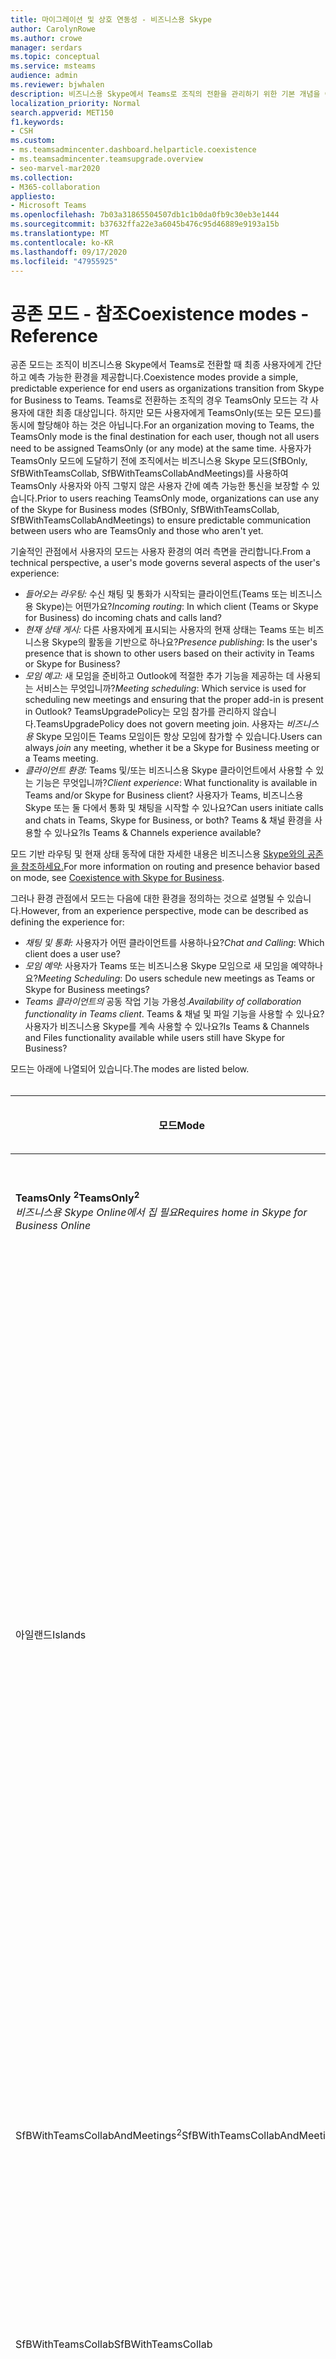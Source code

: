 ```yaml
---
title: 마이그레이션 및 상호 연동성 - 비즈니스용 Skype
author: CarolynRowe
ms.author: crowe
manager: serdars
ms.topic: conceptual
ms.service: msteams
audience: admin
ms.reviewer: bjwhalen
description: 비즈니스용 Skype에서 Teams로 조직의 전환을 관리하기 위한 기본 개념을 이해합니다.
localization_priority: Normal
search.appverid: MET150
f1.keywords:
- CSH
ms.custom:
- ms.teamsadmincenter.dashboard.helparticle.coexistence
- ms.teamsadmincenter.teamsupgrade.overview
- seo-marvel-mar2020
ms.collection:
- M365-collaboration
appliesto:
- Microsoft Teams
ms.openlocfilehash: 7b03a31865504507db1c1b0da0fb9c30eb3e1444
ms.sourcegitcommit: b37632ffa22e3a6045b476c95d46889e9193a15b
ms.translationtype: MT
ms.contentlocale: ko-KR
ms.lasthandoff: 09/17/2020
ms.locfileid: "47955925"
---
```

# <a name="coexistence-modes---reference"></a><span data-ttu-id="da2fa-103">공존 모드 - 참조</span><span class="sxs-lookup"><span data-stu-id="da2fa-103">Coexistence modes - Reference</span></span>

<span data-ttu-id="da2fa-104">공존 모드는 조직이 비즈니스용 Skype에서 Teams로 전환할 때 최종 사용자에게 간단하고 예측 가능한 환경을 제공합니다.</span><span class="sxs-lookup"><span data-stu-id="da2fa-104">Coexistence modes provide a simple, predictable experience for end users as organizations transition from Skype for Business to Teams.</span></span> <span data-ttu-id="da2fa-105">Teams로 전환하는 조직의 경우 TeamsOnly 모드는 각 사용자에 대한 최종 대상입니다. 하지만 모든 사용자에게 TeamsOnly(또는 모든 모드)를 동시에 할당해야 하는 것은 아닙니다.</span><span class="sxs-lookup"><span data-stu-id="da2fa-105">For an organization moving to Teams, the TeamsOnly mode is the final destination for each user, though not all users need to be assigned TeamsOnly (or any mode) at the same time.</span></span> <span data-ttu-id="da2fa-106">사용자가 TeamsOnly 모드에 도달하기 전에 조직에서는 비즈니스용 Skype 모드(SfBOnly, SfBWithTeamsCollab, SfBWithTeamsCollabAndMeetings)를 사용하여 TeamsOnly 사용자와 아직 그렇지 않은 사용자 간에 예측 가능한 통신을 보장할 수 있습니다.</span><span class="sxs-lookup"><span data-stu-id="da2fa-106">Prior to users reaching TeamsOnly mode, organizations can use any of the Skype for Business modes (SfBOnly, SfBWithTeamsCollab, SfBWithTeamsCollabAndMeetings) to ensure predictable communication between users who are TeamsOnly and those who aren't yet.</span></span>

<span data-ttu-id="da2fa-107">기술적인 관점에서 사용자의 모드는 사용자 환경의 여러 측면을 관리합니다.</span><span class="sxs-lookup"><span data-stu-id="da2fa-107">From a technical perspective, a user's mode governs several  aspects of the user's experience:</span></span>

- <span data-ttu-id="da2fa-108">*들어오는 라우팅:* 수신 채팅 및 통화가 시작되는 클라이언트(Teams 또는 비즈니스용 Skype)는 어떤가요?</span><span class="sxs-lookup"><span data-stu-id="da2fa-108">*Incoming routing*: In which client (Teams or Skype for Business) do incoming chats and calls land?</span></span> 
- <span data-ttu-id="da2fa-109">*현재 상태 게시:* 다른 사용자에게 표시되는 사용자의 현재 상태는 Teams 또는 비즈니스용 Skype의 활동을 기반으로 하나요?</span><span class="sxs-lookup"><span data-stu-id="da2fa-109">*Presence publishing*: Is the user's presence that is shown to other users based on their activity in Teams or Skype for Business?</span></span> 
- <span data-ttu-id="da2fa-110">*모임 예고:* 새 모임을 준비하고 Outlook에 적절한 추가 기능을 제공하는 데 사용되는 서비스는 무엇입니까?</span><span class="sxs-lookup"><span data-stu-id="da2fa-110">*Meeting scheduling*: Which service is used for scheduling new meetings and ensuring that the proper add-in is present in Outlook?</span></span> <span data-ttu-id="da2fa-111">TeamsUpgradePolicy는 모임 참가를 관리하지 않습니다.</span><span class="sxs-lookup"><span data-stu-id="da2fa-111">TeamsUpgradePolicy does not govern meeting join.</span></span> <span data-ttu-id="da2fa-112">사용자는 *비즈니스용* Skype 모임이든 Teams 모임이든 항상 모임에 참가할 수 있습니다.</span><span class="sxs-lookup"><span data-stu-id="da2fa-112">Users can always *join* any meeting, whether it be a Skype for Business meeting or a Teams meeting.</span></span>
- <span data-ttu-id="da2fa-113">*클라이언트 환경:* Teams 및/또는 비즈니스용 Skype 클라이언트에서 사용할 수 있는 기능은 무엇입니까?</span><span class="sxs-lookup"><span data-stu-id="da2fa-113">*Client experience*: What functionality is available in Teams and/or Skype for Business client?</span></span> <span data-ttu-id="da2fa-114">사용자가 Teams, 비즈니스용 Skype 또는 둘 다에서 통화 및 채팅을 시작할 수 있나요?</span><span class="sxs-lookup"><span data-stu-id="da2fa-114">Can users initiate calls and chats in Teams, Skype for Business, or both?</span></span> <span data-ttu-id="da2fa-115">Teams & 채널 환경을 사용할 수 있나요?</span><span class="sxs-lookup"><span data-stu-id="da2fa-115">Is Teams & Channels experience available?</span></span>  

<span data-ttu-id="da2fa-116">모드 기반 라우팅 및 현재 상태 동작에 대한 자세한 내용은 비즈니스용 [Skype와의 공존을 참조하세요.](https://docs.microsoft.com/MicrosoftTeams/coexistence-chat-calls-presence)</span><span class="sxs-lookup"><span data-stu-id="da2fa-116">For more information on routing and presence behavior based on mode, see [Coexistence with Skype for Business](https://docs.microsoft.com/MicrosoftTeams/coexistence-chat-calls-presence).</span></span>

<span data-ttu-id="da2fa-117">그러나 환경 관점에서 모드는 다음에 대한 환경을 정의하는 것으로 설명될 수 있습니다.</span><span class="sxs-lookup"><span data-stu-id="da2fa-117">However, from an experience perspective, mode can be described as defining the experience for:</span></span>
- <span data-ttu-id="da2fa-118">*채팅 및 통화:* 사용자가 어떤 클라이언트를 사용하나요?</span><span class="sxs-lookup"><span data-stu-id="da2fa-118">*Chat and Calling*: Which client does a user use?</span></span>
- <span data-ttu-id="da2fa-119">*모임 예약:* 사용자가 Teams 또는 비즈니스용 Skype 모임으로 새 모임을 예약하나요?</span><span class="sxs-lookup"><span data-stu-id="da2fa-119">*Meeting Scheduling*: Do users schedule new meetings as Teams or Skype for Business meetings?</span></span>
- <span data-ttu-id="da2fa-120">*Teams 클라이언트의* 공동 작업 기능 가용성.</span><span class="sxs-lookup"><span data-stu-id="da2fa-120">*Availability of collaboration functionality in Teams client*.</span></span> <span data-ttu-id="da2fa-121">Teams & 채널 및 파일 기능을 사용할 수 있나요? 사용자가 비즈니스용 Skype를 계속 사용할 수 있나요?</span><span class="sxs-lookup"><span data-stu-id="da2fa-121">Is Teams & Channels and Files functionality available while users still have Skype for Business?</span></span>

<span data-ttu-id="da2fa-122">모드는 아래에 나열되어 있습니다.</span><span class="sxs-lookup"><span data-stu-id="da2fa-122">The modes are listed below.</span></span>
</br>
</br>

|<span data-ttu-id="da2fa-123">모드</span><span class="sxs-lookup"><span data-stu-id="da2fa-123">Mode</span></span>|<span data-ttu-id="da2fa-124">통화 및 채팅</span><span class="sxs-lookup"><span data-stu-id="da2fa-124">Calling and Chat</span></span>|<span data-ttu-id="da2fa-125">모임 예정<sup>1</sup></span><span class="sxs-lookup"><span data-stu-id="da2fa-125">Meeting Scheduling<sup>1</sup></span></span>|<span data-ttu-id="da2fa-126">Teams & 채널</span><span class="sxs-lookup"><span data-stu-id="da2fa-126">Teams & Channels</span></span>|<span data-ttu-id="da2fa-127">사용 사례</span><span class="sxs-lookup"><span data-stu-id="da2fa-127">Use Case</span></span>|
|---|---|---|---|---|
|<span data-ttu-id="da2fa-128">**TeamsOnly <sup>2</sup>**</span><span class="sxs-lookup"><span data-stu-id="da2fa-128">**TeamsOnly<sup>2</sup>**</span></span></br><span data-ttu-id="da2fa-129">*비즈니스용 Skype Online에서 집 필요*</span><span class="sxs-lookup"><span data-stu-id="da2fa-129">*Requires home in Skype for Business Online*</span></span>|<span data-ttu-id="da2fa-130">Teams</span><span class="sxs-lookup"><span data-stu-id="da2fa-130">Teams</span></span>|<span data-ttu-id="da2fa-131">Teams</span><span class="sxs-lookup"><span data-stu-id="da2fa-131">Teams</span></span>|<span data-ttu-id="da2fa-132">예</span><span class="sxs-lookup"><span data-stu-id="da2fa-132">Yes</span></span>|<span data-ttu-id="da2fa-133">업그레이드할 최종 상태입니다.</span><span class="sxs-lookup"><span data-stu-id="da2fa-133">The final state of being upgraded.</span></span> <span data-ttu-id="da2fa-134">또한 새 테넌트의 기본값입니다.</span><span class="sxs-lookup"><span data-stu-id="da2fa-134">Also the default for new tenants.</span></span>|
|<span data-ttu-id="da2fa-135">아일랜드</span><span class="sxs-lookup"><span data-stu-id="da2fa-135">Islands</span></span>|<span data-ttu-id="da2fa-136">둘 중 하나</span><span class="sxs-lookup"><span data-stu-id="da2fa-136">Either</span></span>|<span data-ttu-id="da2fa-137">둘 중 하나</span><span class="sxs-lookup"><span data-stu-id="da2fa-137">Either</span></span>|<span data-ttu-id="da2fa-138">예</span><span class="sxs-lookup"><span data-stu-id="da2fa-138">Yes</span></span>|<span data-ttu-id="da2fa-139">기본 구성입니다.</span><span class="sxs-lookup"><span data-stu-id="da2fa-139">Default configuration.</span></span> <span data-ttu-id="da2fa-140">단일 사용자가 두 클라이언트를 나란히 평가할 수 있습니다.</span><span class="sxs-lookup"><span data-stu-id="da2fa-140">Allows a single user to evaluate both clients side by side.</span></span> <span data-ttu-id="da2fa-141">채팅 및 호출은 두 클라이언트 모두에 연결될 수 있으므로 사용자는 항상 두 클라이언트를 모두 실행해야 합니다.</span><span class="sxs-lookup"><span data-stu-id="da2fa-141">Chats and calls can land in either client, so users must always run both clients.</span></span> <span data-ttu-id="da2fa-142">비즈니스용 Skype 환경이 혼동되거나 회귀되지 않도록 하기 위해 외부(페더링된) 통신, PSTN 음성 서비스 및 음성 응용 프로그램, Office 통합 및 기타 여러 통합이 비즈니스용 Skype에서 계속 처리됩니다.</span><span class="sxs-lookup"><span data-stu-id="da2fa-142">To avoid a confusing or regressed Skype for Business experience, external (federated) communications, PSTN voice services and voice applications, Office integration, and several other integrations continue to be handled by Skype for Business.</span></span>|
|<span data-ttu-id="da2fa-143">SfBWithTeamsCollabAndMeetings<sup>2</sup></span><span class="sxs-lookup"><span data-stu-id="da2fa-143">SfBWithTeamsCollabAndMeetings<sup>2</sup></span></span>|<span data-ttu-id="da2fa-144">비즈니스용 Skype</span><span class="sxs-lookup"><span data-stu-id="da2fa-144">Skype for Business</span></span>|<span data-ttu-id="da2fa-145">Teams</span><span class="sxs-lookup"><span data-stu-id="da2fa-145">Teams</span></span>|<span data-ttu-id="da2fa-146">예</span><span class="sxs-lookup"><span data-stu-id="da2fa-146">Yes</span></span>|<span data-ttu-id="da2fa-147">"모임 우선".</span><span class="sxs-lookup"><span data-stu-id="da2fa-147">"Meetings First".</span></span> <span data-ttu-id="da2fa-148">아직 클라우드로 통화를 이동할 준비가 되지 않은 경우, 주로 조직이 Teams 모임 기능을 활용하는 데 도움이 됩니다.</span><span class="sxs-lookup"><span data-stu-id="da2fa-148">Primarily for on-premises organizations to benefit from Teams meeting functionality, if they are not yet ready to move calling to the cloud.</span></span>|
|<span data-ttu-id="da2fa-149">SfBWithTeamsCollab</span><span class="sxs-lookup"><span data-stu-id="da2fa-149">SfBWithTeamsCollab</span></span>|<span data-ttu-id="da2fa-150">비즈니스용 Skype</span><span class="sxs-lookup"><span data-stu-id="da2fa-150">Skype for Business</span></span>|<span data-ttu-id="da2fa-151">비즈니스용 Skype</span><span class="sxs-lookup"><span data-stu-id="da2fa-151">Skype for Business</span></span>|<span data-ttu-id="da2fa-152">예</span><span class="sxs-lookup"><span data-stu-id="da2fa-152">Yes</span></span>|<span data-ttu-id="da2fa-153">더 긴밀한 관리 제어가 필요한 복잡한 조직을 위한 대체 시작점입니다.</span><span class="sxs-lookup"><span data-stu-id="da2fa-153">Alternate starting point for complex organizations that need tighter administrative control.</span></span>|
|<span data-ttu-id="da2fa-154">SfBOnly</span><span class="sxs-lookup"><span data-stu-id="da2fa-154">SfBOnly</span></span>|<span data-ttu-id="da2fa-155">비즈니스용 Skype</span><span class="sxs-lookup"><span data-stu-id="da2fa-155">Skype for Business</span></span>|<span data-ttu-id="da2fa-156">비즈니스용 Skype</span><span class="sxs-lookup"><span data-stu-id="da2fa-156">Skype for Business</span></span>|<span data-ttu-id="da2fa-157">아니요<sup>3</sup></span><span class="sxs-lookup"><span data-stu-id="da2fa-157">No<sup>3</sup></span></span>|<span data-ttu-id="da2fa-158">데이터 제어에 대한 엄격한 요구 사항이 있는 조직에 대한 특수 시나리오입니다.</span><span class="sxs-lookup"><span data-stu-id="da2fa-158">Specialized scenario for organizations with strict requirements around data control.</span></span> <span data-ttu-id="da2fa-159">Teams는 다른 사람이 예약한 모임에 참가하는 데만 사용됩니다.</span><span class="sxs-lookup"><span data-stu-id="da2fa-159">Teams is used only to join meetings scheduled by others.</span></span>|
||||||

</br>
</br>

<span data-ttu-id="da2fa-160">**참고:**</span><span class="sxs-lookup"><span data-stu-id="da2fa-160">**Notes:**</span></span>

<span data-ttu-id="da2fa-161"><sup>1</sup> 기존 모임에 참가하는 능력(Teams 또는 비즈니스용 Skype에서 예약)은 모드에 의해 관리되지 않습니다.</span><span class="sxs-lookup"><span data-stu-id="da2fa-161"><sup>1</sup> The ability to join an existing meeting (whether scheduled in Teams or in Skype for Business) isn't governed by mode.</span></span> <span data-ttu-id="da2fa-162">기본적으로 사용자는 초대된 모든 모임에 언제든지 참가할 수 있습니다.</span><span class="sxs-lookup"><span data-stu-id="da2fa-162">By default, users can always join any meeting they have been invited to.</span></span>

<span data-ttu-id="da2fa-163"><sup>2</sup> 기본적으로 TeamsOnly 또는 SfbWithTeamsCollabAndMeetings를 개별 사용자에게 할당할 때 해당 사용자가 향후에 예약한 기존 비즈니스용 Skype 모임은 Teams 모임으로 변환됩니다.</span><span class="sxs-lookup"><span data-stu-id="da2fa-163"><sup>2</sup> By default, when assigning either TeamsOnly or SfbWithTeamsCollabAndMeetings to an individual user, any existing Skype for Business meetings scheduled by that user for the future are converted to Teams meetings.</span></span> <span data-ttu-id="da2fa-164">원하는 경우 TeamsUpgradePolicy를 부여할 때를 지정하거나 Teams 관리 포털에서 확인란을 선택하지 않으면 이러한 모임을 비즈니스용 Skype 모임으로 떠날  `-MigrateMeetingsToTeams $false` 수 있습니다.</span><span class="sxs-lookup"><span data-stu-id="da2fa-164">If desired, you can leave these meetings as Skype for Business meetings either by specifying  `-MigrateMeetingsToTeams $false` when granting TeamsUpgradePolicy, or by unselecting the checkbox in the Teams Admin portal.</span></span> <span data-ttu-id="da2fa-165">테넌트 전체에서 TeamsUpgradePolicy를 부여할 때 비즈니스용 Skype에서 Teams로 모임을 변환하는 기능을 사용할 수 없습니다.</span><span class="sxs-lookup"><span data-stu-id="da2fa-165">The ability to convert meetings from Skype for Business to Teams is not available when granting TeamsUpgradePolicy on a tenant-wide basis.</span></span> 

<span data-ttu-id="da2fa-166"><sup>3</sup> 현재 Teams에는 Teams 및 채널 기능을 사용하지 않도록 설정할 수 없습니다. 따라서 지금은 이 기능이 활성화되어 있습니다.</span><span class="sxs-lookup"><span data-stu-id="da2fa-166"><sup>3</sup> Currently, Teams does not have the ability to disable the Teams and Channels functionality so this remains enabled for now.</span></span>


## <a name="using-teamsupgradepolicy"></a><span data-ttu-id="da2fa-167">TeamsUpgradePolicy 사용</span><span class="sxs-lookup"><span data-stu-id="da2fa-167">Using TeamsUpgradePolicy</span></span>

<span data-ttu-id="da2fa-168">TeamsUpgradePolicy는 모드 및 NotifySfbUsers의 두 가지 주요 속성을 노출합니다.</span><span class="sxs-lookup"><span data-stu-id="da2fa-168">TeamsUpgradePolicy exposes two key properties: Mode and NotifySfbUsers.</span></span> 
</br>
</br>

|<span data-ttu-id="da2fa-169">매개 변수</span><span class="sxs-lookup"><span data-stu-id="da2fa-169">Parameter</span></span>|<span data-ttu-id="da2fa-170">유형</span><span class="sxs-lookup"><span data-stu-id="da2fa-170">Type</span></span>|<span data-ttu-id="da2fa-171">허용되는 값</span><span class="sxs-lookup"><span data-stu-id="da2fa-171">Allowed values</span></span></br><span data-ttu-id="da2fa-172">(기본값: italics)</span><span class="sxs-lookup"><span data-stu-id="da2fa-172">(default in italics)</span></span>|<span data-ttu-id="da2fa-173">설명</span><span class="sxs-lookup"><span data-stu-id="da2fa-173">Description</span></span>|
|---|---|---|---|
|<span data-ttu-id="da2fa-174">모드</span><span class="sxs-lookup"><span data-stu-id="da2fa-174">Mode</span></span>|<span data-ttu-id="da2fa-175">열방</span><span class="sxs-lookup"><span data-stu-id="da2fa-175">Enum</span></span>|<span data-ttu-id="da2fa-176">*아일랜드*</span><span class="sxs-lookup"><span data-stu-id="da2fa-176">*Islands*</span></span></br><span data-ttu-id="da2fa-177">TeamsOnly</span><span class="sxs-lookup"><span data-stu-id="da2fa-177">TeamsOnly</span></span></br><span data-ttu-id="da2fa-178">SfBOnly</span><span class="sxs-lookup"><span data-stu-id="da2fa-178">SfBOnly</span></span></br><span data-ttu-id="da2fa-179">SfBWithTeamsCollab</span><span class="sxs-lookup"><span data-stu-id="da2fa-179">SfBWithTeamsCollab</span></span></br><span data-ttu-id="da2fa-180">SfBWithTeamsCollabAndMeetings</span><span class="sxs-lookup"><span data-stu-id="da2fa-180">SfBWithTeamsCollabAndMeetings</span></span>|<span data-ttu-id="da2fa-181">클라이언트가 실행해야 하는 모드를 나타냅니다.</span><span class="sxs-lookup"><span data-stu-id="da2fa-181">Indicates the mode the client should run in.</span></span>|
|<span data-ttu-id="da2fa-182">NotifySfbUsers</span><span class="sxs-lookup"><span data-stu-id="da2fa-182">NotifySfbUsers</span></span>|<span data-ttu-id="da2fa-183">Bool</span><span class="sxs-lookup"><span data-stu-id="da2fa-183">Bool</span></span>|<span data-ttu-id="da2fa-184">*False* 또는 true</span><span class="sxs-lookup"><span data-stu-id="da2fa-184">*False* or true</span></span>|<span data-ttu-id="da2fa-185">비즈니스용 Skype 클라이언트에 Teams가 곧 비즈니스용 Skype를 대체할 것 같은 배너를 사용자에게 알리는 배너를 표시하는지 여부를 나타냅니다.</span><span class="sxs-lookup"><span data-stu-id="da2fa-185">Indicates whether to show a banner in the Skype for Business client informing the user that Teams will soon replace Skype for Business.</span></span> <span data-ttu-id="da2fa-186">Mode=TeamsOnly인 경우 True가 될 수 없습니다.</span><span class="sxs-lookup"><span data-stu-id="da2fa-186">This can't be true if Mode=TeamsOnly.</span></span>|
|||||

<span data-ttu-id="da2fa-187">Teams는 기본 제공 읽기 전용 정책을 통해 TeamsUpgradePolicy의 모든 관련 인스턴스를 제공합니다.</span><span class="sxs-lookup"><span data-stu-id="da2fa-187">Teams provides all relevant instances of TeamsUpgradePolicy via built-in, read-only policies.</span></span> <span data-ttu-id="da2fa-188">따라서 Get 및 Grant cmdlet만 사용할 수 있습니다.</span><span class="sxs-lookup"><span data-stu-id="da2fa-188">Therefore, only Get and Grant cmdlets are available.</span></span> <span data-ttu-id="da2fa-189">기본 제공 인스턴스는 아래에 나열되어 있습니다.</span><span class="sxs-lookup"><span data-stu-id="da2fa-189">The built-in instances are listed below.</span></span>
</br>
</br>

|<span data-ttu-id="da2fa-190">Identity</span><span class="sxs-lookup"><span data-stu-id="da2fa-190">Identity</span></span>|<span data-ttu-id="da2fa-191">모드</span><span class="sxs-lookup"><span data-stu-id="da2fa-191">Mode</span></span>|<span data-ttu-id="da2fa-192">NotifySfbUsers</span><span class="sxs-lookup"><span data-stu-id="da2fa-192">NotifySfbUsers</span></span>|
|---|---|---|
|<span data-ttu-id="da2fa-193">아일랜드</span><span class="sxs-lookup"><span data-stu-id="da2fa-193">Islands</span></span>|<span data-ttu-id="da2fa-194">아일랜드</span><span class="sxs-lookup"><span data-stu-id="da2fa-194">Islands</span></span>|<span data-ttu-id="da2fa-195">False</span><span class="sxs-lookup"><span data-stu-id="da2fa-195">False</span></span>|
|<span data-ttu-id="da2fa-196">IslandsWithNotify</span><span class="sxs-lookup"><span data-stu-id="da2fa-196">IslandsWithNotify</span></span>|<span data-ttu-id="da2fa-197">아일랜드</span><span class="sxs-lookup"><span data-stu-id="da2fa-197">Islands</span></span>|<span data-ttu-id="da2fa-198">True</span><span class="sxs-lookup"><span data-stu-id="da2fa-198">True</span></span>|
|<span data-ttu-id="da2fa-199">SfBOnly</span><span class="sxs-lookup"><span data-stu-id="da2fa-199">SfBOnly</span></span>|<span data-ttu-id="da2fa-200">SfBOnly</span><span class="sxs-lookup"><span data-stu-id="da2fa-200">SfBOnly</span></span>|<span data-ttu-id="da2fa-201">False</span><span class="sxs-lookup"><span data-stu-id="da2fa-201">False</span></span>|
|<span data-ttu-id="da2fa-202">SfBOnlyWithNotify</span><span class="sxs-lookup"><span data-stu-id="da2fa-202">SfBOnlyWithNotify</span></span>|<span data-ttu-id="da2fa-203">SfBOnly</span><span class="sxs-lookup"><span data-stu-id="da2fa-203">SfBOnly</span></span>|<span data-ttu-id="da2fa-204">True</span><span class="sxs-lookup"><span data-stu-id="da2fa-204">True</span></span>|
|<span data-ttu-id="da2fa-205">SfBWithTeamsCollab</span><span class="sxs-lookup"><span data-stu-id="da2fa-205">SfBWithTeamsCollab</span></span>|<span data-ttu-id="da2fa-206">SfBWithTeamsCollab</span><span class="sxs-lookup"><span data-stu-id="da2fa-206">SfBWithTeamsCollab</span></span>|<span data-ttu-id="da2fa-207">False</span><span class="sxs-lookup"><span data-stu-id="da2fa-207">False</span></span>|
|<span data-ttu-id="da2fa-208">SfBWithTeamsCollabWithNotify</span><span class="sxs-lookup"><span data-stu-id="da2fa-208">SfBWithTeamsCollabWithNotify</span></span>|<span data-ttu-id="da2fa-209">SfBWithTeamsCollab</span><span class="sxs-lookup"><span data-stu-id="da2fa-209">SfBWithTeamsCollab</span></span>|<span data-ttu-id="da2fa-210">True</span><span class="sxs-lookup"><span data-stu-id="da2fa-210">True</span></span>|
|<span data-ttu-id="da2fa-211">SfBWithTeamsCollabAndMeetings</span><span class="sxs-lookup"><span data-stu-id="da2fa-211">SfBWithTeamsCollabAndMeetings</span></span>|<span data-ttu-id="da2fa-212">SfBWithTeamsCollabAndMeetings</span><span class="sxs-lookup"><span data-stu-id="da2fa-212">SfBWithTeamsCollabAndMeetings</span></span>|<span data-ttu-id="da2fa-213">False</span><span class="sxs-lookup"><span data-stu-id="da2fa-213">False</span></span>|
|<span data-ttu-id="da2fa-214">SfBWithTeamsCollabAndMeetingsWithNotify</span><span class="sxs-lookup"><span data-stu-id="da2fa-214">SfBWithTeamsCollabAndMeetingsWithNotify</span></span>|<span data-ttu-id="da2fa-215">SfBWithTeamsCollabAndMeetings</span><span class="sxs-lookup"><span data-stu-id="da2fa-215">SfBWithTeamsCollabAndMeetings</span></span>|<span data-ttu-id="da2fa-216">True</span><span class="sxs-lookup"><span data-stu-id="da2fa-216">True</span></span>|
|<span data-ttu-id="da2fa-217">UpgradeToTeams</span><span class="sxs-lookup"><span data-stu-id="da2fa-217">UpgradeToTeams</span></span>|<span data-ttu-id="da2fa-218">TeamsOnly</span><span class="sxs-lookup"><span data-stu-id="da2fa-218">TeamsOnly</span></span>|<span data-ttu-id="da2fa-219">False</span><span class="sxs-lookup"><span data-stu-id="da2fa-219">False</span></span>|
|<span data-ttu-id="da2fa-220">전역</span><span class="sxs-lookup"><span data-stu-id="da2fa-220">Global</span></span></br><span data-ttu-id="da2fa-221">*기본값*</span><span class="sxs-lookup"><span data-stu-id="da2fa-221">*Default*</span></span>|<span data-ttu-id="da2fa-222">아일랜드</span><span class="sxs-lookup"><span data-stu-id="da2fa-222">Islands</span></span>|<span data-ttu-id="da2fa-223">False</span><span class="sxs-lookup"><span data-stu-id="da2fa-223">False</span></span>|
||||

<span data-ttu-id="da2fa-224">이러한 정책 인스턴스는 개별 사용자 또는 테넌트 전체에 부여할 수 있습니다.</span><span class="sxs-lookup"><span data-stu-id="da2fa-224">These policy instances can be granted either to individual users or on a tenant-wide basis.</span></span> <span data-ttu-id="da2fa-225">예를 들면 다음과 같습니다.</span><span class="sxs-lookup"><span data-stu-id="da2fa-225">For example:</span></span>
- <span data-ttu-id="da2fa-226">사용자($SipAddress)를 Teams로 업그레이드하려면 "UpgradeToTeams" 인스턴스를 부여합니다.</span><span class="sxs-lookup"><span data-stu-id="da2fa-226">To upgrade a user ($SipAddress) to Teams, grant the "UpgradeToTeams" instance:</span></span></br>
`Grant-CsTeamsUpgradePolicy -PolicyName UpgradeToTeams -Identity $SipAddress`
- <span data-ttu-id="da2fa-227">전체 테넌트를 업그레이드하려면 권한 부여 명령에서 ID 매개 변수를 생략합니다.</span><span class="sxs-lookup"><span data-stu-id="da2fa-227">To upgrade the entire tenant, omit the identity parameter from the grant command:</span></span></br>
`Grant-CsTeamsUpgradePolicy -PolicyName UpgradeToTeams`

## <a name="the-teams-client-user-experience-when-using-skype-for-business-modes"></a><span data-ttu-id="da2fa-228">비즈니스용 Skype 모드를 사용하는 경우 Teams 클라이언트 사용자 환경</span><span class="sxs-lookup"><span data-stu-id="da2fa-228">The Teams client user experience when using Skype for Business modes</span></span>

<span data-ttu-id="da2fa-229">사용자가 비즈니스용 Skype 모드(SfBOnly, SfBWithTeamsCollab, SfBWithTeamsCollabAndMeetings)에 있는 경우 들어오는 모든 채팅 및 통화가 사용자의 비즈니스용 Skype 클라이언트로 라우팅됩니다.</span><span class="sxs-lookup"><span data-stu-id="da2fa-229">When a user is in any of the Skype for Business modes (SfBOnly, SfBWithTeamsCollab, SfBWithTeamsCollabAndMeetings), all incoming chats and calls are routed to the user's Skype for Business client.</span></span> <span data-ttu-id="da2fa-230">최종 사용자 혼동을 방지하고 적절한 라우팅을 보장하기 위해 사용자가 비즈니스용 Skype 모드에 있는 경우 Teams 클라이언트의 통화 및 채팅 기능이 자동으로 비활성화됩니다.</span><span class="sxs-lookup"><span data-stu-id="da2fa-230">To avoid end-user confusion and ensure proper routing, calling and chat functionality in the Teams client is automatically disabled when a user is in any of the Skype for Business modes.</span></span> <span data-ttu-id="da2fa-231">마찬가지로 사용자가 SfBOnly 또는 SfBWithTeamsCollab 모드에 있는 경우 Teams의 모임 예정이 자동으로 비활성화되고 사용자가 SfBWithTeamsCollabAndMeetings 모드에 있는 경우 자동으로 사용하도록 설정됩니다.</span><span class="sxs-lookup"><span data-stu-id="da2fa-231">Similarly, meeting scheduling in Teams is automatically disabled when users are in the SfBOnly or SfBWithTeamsCollab modes, and automatically enabled when a user is in the SfBWithTeamsCollabAndMeetings mode.</span></span> <span data-ttu-id="da2fa-232">자세한 내용은 Teams 클라이언트 환경 및 공존 모드 준수를 [참조하세요.](https://docs.microsoft.com/MicrosoftTeams/teams-client-experience-and-conformance-to-coexistence-modes)</span><span class="sxs-lookup"><span data-stu-id="da2fa-232">For details, see [Teams client experience and conformance to coexistence modes](https://docs.microsoft.com/MicrosoftTeams/teams-client-experience-and-conformance-to-coexistence-modes).</span></span>

> [!Note] 
> - <span data-ttu-id="da2fa-233">Teams 및 채널의 자동 적용을 전달하기 전에 SfbOnly 및 SfBWithTeamsCollab 모드는 동일하게 실행됩니다.</span><span class="sxs-lookup"><span data-stu-id="da2fa-233">Prior to delivery of the automatic enforcement of Teams and Channels, the SfbOnly and SfBWithTeamsCollab modes behave the same.</span></span>


## <a name="detailed-mode-descriptions"></a><span data-ttu-id="da2fa-234">자세한 모드 설명</span><span class="sxs-lookup"><span data-stu-id="da2fa-234">Detailed mode descriptions</span></span>
</br>
</br>

|<span data-ttu-id="da2fa-235">모드</span><span class="sxs-lookup"><span data-stu-id="da2fa-235">Mode</span></span>|<span data-ttu-id="da2fa-236">설명</span><span class="sxs-lookup"><span data-stu-id="da2fa-236">Explanation</span></span>|
|---|---|
|<span data-ttu-id="da2fa-237">**아일랜드**</span><span class="sxs-lookup"><span data-stu-id="da2fa-237">**Islands**</span></span></br><span data-ttu-id="da2fa-238">(기본값)</span><span class="sxs-lookup"><span data-stu-id="da2fa-238">(default)</span></span>|<span data-ttu-id="da2fa-239">사용자는 비즈니스용 Skype와 Teams를 나란히 실행합니다.</span><span class="sxs-lookup"><span data-stu-id="da2fa-239">A user runs both Skype for Business and Teams side by side.</span></span> <span data-ttu-id="da2fa-240">이 사용자는 다음을 입력합니다.</span><span class="sxs-lookup"><span data-stu-id="da2fa-240">This user:</span></span></br><ul><li><span data-ttu-id="da2fa-241">비즈니스용 Skype 또는 Teams 클라이언트에서 채팅 및 VoIP 통화를 시작할 수 있습니다.</span><span class="sxs-lookup"><span data-stu-id="da2fa-241">Can initiate chats and VoIP calls in either Skype for Business or Teams client.</span></span> <span data-ttu-id="da2fa-242">참고: 비즈니스용 Skype가 있는 사용자는 받는 사람의 모드에 관계없이 Teams에서 시작하여 다른 비즈니스용 Skype 사용자에게 도달할 수 없습니다.</span><span class="sxs-lookup"><span data-stu-id="da2fa-242">Note: Users with Skype for Business homed on-premises cannot initiate from Teams to reach another Skype for Business user, regardless of the recipient's mode.</span></span><li><span data-ttu-id="da2fa-243">비즈니스용 Skype & 다른 사용자가 비즈니스용 Skype에서 시작한 VoIP 통화에 대한 채팅을 수신합니다.</span><span class="sxs-lookup"><span data-stu-id="da2fa-243">Receives chats & VoIP calls initiated in Skype for Business by another user in their Skype for Business client.</span></span><li><span data-ttu-id="da2fa-244">동일한 테넌트에 & Teams 클라이언트의 다른 사용자가 Teams에서 시작한 VoIP 통화에 대한 *채팅을 수신합니다.*</span><span class="sxs-lookup"><span data-stu-id="da2fa-244">Receives chats & VoIP calls initiated in Teams by another user in their Teams client if they are in the *same tenant*.</span></span><li><span data-ttu-id="da2fa-245">페더 & 테넌트에 있는 경우 비즈니스용 Skype 클라이언트의 다른 사용자가 Teams에서 시작한 VoIP 통화에 대한 *채팅을 수신합니다.*</span><span class="sxs-lookup"><span data-stu-id="da2fa-245">Receives chats & VoIP calls initiated in Teams by another user in their Skype for Business client if they are in a  *federated tenant*.</span></span> <li><span data-ttu-id="da2fa-246">아래에 설명된 PSTN 기능이 있습니다.</span><span class="sxs-lookup"><span data-stu-id="da2fa-246">Has PSTN functionality as noted below:</span></span><ul><li><span data-ttu-id="da2fa-247">사용자가 비즈니스용 Skype On-프레미스에 있는 경우 Enterprise Voice PSTN 통화는 항상 비즈니스용 Skype에서 시작 및 수신됩니다.</span><span class="sxs-lookup"><span data-stu-id="da2fa-247">When the user is homed in Skype for Business on-premises and has Enterprise Voice, PSTN calls are always initiated and received in Skype for Business.</span></span><li><span data-ttu-id="da2fa-248">사용자가 비즈니스용 Skype Online에 있으며 Microsoft Phone System이 있는 경우 사용자는 항상 비즈니스용 Skype에서 PSTN 통화를 시작하고 수신합니다.</span><span class="sxs-lookup"><span data-stu-id="da2fa-248">When the user is homed on Skype for Business Online and has Microsoft Phone System, the user always initiates and receives PSTN calls in Skype for Business:</span></span><ul><li><span data-ttu-id="da2fa-249">이 문제는 사용자가 Microsoft 통화 요금제가 있는 경우 또는 비즈니스용 Skype Cloud Connector Edition 또는 비즈니스용 Skype 서버(하이브리드 음성)의 프레미스 배포를 통해 PSTN 네트워크에 연결하는지 여부에 따라 발생합니다.</span><span class="sxs-lookup"><span data-stu-id="da2fa-249">This happens whether the user has a Microsoft Calling Plan, or connects to the PSTN network through either Skype for Business Cloud Connector Edition or an on-premises deployment of Skype for Business Server (hybrid voice).</span></span><li><span data-ttu-id="da2fa-250">**참고: 전화 시스템 직접 라우팅은 제도 모드에서 지원되지 않습니다.**</span><span class="sxs-lookup"><span data-stu-id="da2fa-250">**Note: Phone System Direct Routing is not supported in Islands mode.**</span></span></ul></ul><li><span data-ttu-id="da2fa-251">비즈니스용 Skype에서 Microsoft 통화 큐 및 자동 전화 걸기 수신:</span><span class="sxs-lookup"><span data-stu-id="da2fa-251">Receives Microsoft Call Queues and Auto-Attendant calls in Skype for Business:</span></span><ul><li><span data-ttu-id="da2fa-252">통화 큐 및 자동 전화 번호에  할당된 전화 번호는 제도 모드에서 전화 시스템 직접 라우팅 번호가 될 수 없습니다.</span><span class="sxs-lookup"><span data-stu-id="da2fa-252">Phone numbers assigned to Call Queues and Auto-Attendants **cannot** be Phone System Direct Routing numbers in Islands mode.</span></span></ul></ul><li><span data-ttu-id="da2fa-253">Teams 또는 비즈니스용 Skype에서 모임을 예약할 수 있으며 기본적으로 두 플러그 인이 모두 표시됩니다.</span><span class="sxs-lookup"><span data-stu-id="da2fa-253">Can schedule meetings in Teams or Skype for Business (and will see both plug-ins by default).</span></span><li><span data-ttu-id="da2fa-254">비즈니스용 Skype 또는 Teams 모임에 참가할 수 있습니다. 모임이 해당 클라이언트에서 열립니다.</span><span class="sxs-lookup"><span data-stu-id="da2fa-254">Can join any Skype for Business or Teams meeting; the meeting will open in the respective client.</span></span></ul>|
|<span data-ttu-id="da2fa-255">**SfBOnly**</span><span class="sxs-lookup"><span data-stu-id="da2fa-255">**SfBOnly**</span></span>|<span data-ttu-id="da2fa-256">사용자는 비즈니스용 Skype만 실행합니다.</span><span class="sxs-lookup"><span data-stu-id="da2fa-256">A user runs only Skype for Business.</span></span> <span data-ttu-id="da2fa-257">이 사용자는 다음을 입력합니다.</span><span class="sxs-lookup"><span data-stu-id="da2fa-257">This user:</span></span></br><ul><li><span data-ttu-id="da2fa-258">비즈니스용 Skype에서만 채팅 및 통화를 시작할 수 있습니다.</span><span class="sxs-lookup"><span data-stu-id="da2fa-258">Can initiate chats and calls from Skype for Business only.</span></span><li><span data-ttu-id="da2fa-259">초기자는 비즈니스용 Skype가 있는 비즈니스용 Skype를 사용 중이지 않은 한, 시작된 위치와 관계없이 비즈니스용 Skype 클라이언트에서 채팅/통화를 수신합니다. *<li> 비즈니스용 Skype </br> \* 모임만 예약할 수* 있지만 비즈니스용 Skype 또는 Teams 모임에 참가할 수 있습니다. SfBOnly 모드에서는 다른 사용자와 함께 섬 모드를 사용하는 것은 권장되지 않습니다.</span><span class="sxs-lookup"><span data-stu-id="da2fa-259">Receives any chat/call in their Skype for Business client, regardless of where initiated, unless the initiator is a Teams user with Skype for Business homed on-premises.*<li>Can schedule only Skype for Business meetings, but can join Skype for Business or Teams meetings.</br>\** Using Islands mode with on-premises users is not recommended in combination with other users in SfBOnly mode.</span></span> <span data-ttu-id="da2fa-260">비즈니스용 Skype가 있는 Teams 사용자가 SfBOnly 사용자에게 전화를 걸거나 채팅을 시작하면 SfBOnly 사용자에게 연락할 수 없습니다. 부재 중 채팅 또는 통화 전자 메일을 수신합니다.\*</span><span class="sxs-lookup"><span data-stu-id="da2fa-260">If a Teams user with Skype for Business homed on-premises initiates a call or chat to an SfBOnly user, the SfBOnly user is not reachable and receives a missed chat or call email.\*</span></span>|
|<span data-ttu-id="da2fa-261">**SfBWithTeamsCollab**</span><span class="sxs-lookup"><span data-stu-id="da2fa-261">**SfBWithTeamsCollab**</span></span>|<span data-ttu-id="da2fa-262">사용자는 비즈니스용 Skype와 Teams를 나란히 실행합니다.</span><span class="sxs-lookup"><span data-stu-id="da2fa-262">A user runs both Skype for Business and Teams side by side.</span></span> <span data-ttu-id="da2fa-263">이 사용자는 다음을 입력합니다.</span><span class="sxs-lookup"><span data-stu-id="da2fa-263">This user:</span></span></br><ul><li><span data-ttu-id="da2fa-264">SfBOnly 모드에서 사용자의 기능이 있습니다.</span><span class="sxs-lookup"><span data-stu-id="da2fa-264">Has the functionality of a user in SfBOnly mode.</span></span><li><span data-ttu-id="da2fa-265">Teams가 그룹 공동 작업(채널)에만 사용하도록 설정되어 있습니다. chat/calling/meeting schuling이 비활성화되어 있습니다.</span><span class="sxs-lookup"><span data-stu-id="da2fa-265">Has Teams enabled only for group collaboration (Channels); chat/calling/meeting scheduling are disabled.</span></span></ul>|
|<span data-ttu-id="da2fa-266">**SfBWithTeamsCollab </br> AndMeetings**</span><span class="sxs-lookup"><span data-stu-id="da2fa-266">**SfBWithTeamsCollab</br>AndMeetings**</span></span>|<span data-ttu-id="da2fa-267">사용자는 비즈니스용 Skype와 Teams를 나란히 실행합니다.</span><span class="sxs-lookup"><span data-stu-id="da2fa-267">A user runs both Skype for Business and Teams side by side.</span></span> <span data-ttu-id="da2fa-268">이 사용자는 다음을 입력합니다.</span><span class="sxs-lookup"><span data-stu-id="da2fa-268">This user:</span></span><ul><li><span data-ttu-id="da2fa-269">SfBOnly 모드에서 사용자의 채팅 및 통화 기능이 있습니다.</span><span class="sxs-lookup"><span data-stu-id="da2fa-269">Has the chat and calling functionality of user in SfBOnly mode.</span></span><li><span data-ttu-id="da2fa-270">그룹 공동 작업을 위해 Teams를 사용하도록 설정해야 합니다(채널 - 채널 대화 포함). 채팅 및 통화는 사용할 수 없습니다.</span><span class="sxs-lookup"><span data-stu-id="da2fa-270">Has Teams enabled for group collaboration (channels - includes channel conversations); chat and calling are disabled.</span></span><li><span data-ttu-id="da2fa-271">Teams 모임만 예약할 수 있지만 비즈니스용 Skype 또는 Teams 모임에 참가할 수 있습니다.</span><span class="sxs-lookup"><span data-stu-id="da2fa-271">Can schedule only Teams meetings, but can join Skype for Business or Teams meetings.</span></span></ul>|
|<span data-ttu-id="da2fa-272">**TeamsOnly**</span><span class="sxs-lookup"><span data-stu-id="da2fa-272">**TeamsOnly**</span></span></br><span data-ttu-id="da2fa-273">(SfB Online 홈 필요)</span><span class="sxs-lookup"><span data-stu-id="da2fa-273">(requires SfB Online home)</span></span>|<span data-ttu-id="da2fa-274">사용자는 Teams만 실행합니다.</span><span class="sxs-lookup"><span data-stu-id="da2fa-274">A user runs only Teams.</span></span> <span data-ttu-id="da2fa-275">이 사용자는 다음을 입력합니다.</span><span class="sxs-lookup"><span data-stu-id="da2fa-275">This user:</span></span><ul><li><span data-ttu-id="da2fa-276">시작된 위치와 관계없이 Teams 클라이언트에서 채팅 및 통화를 수신합니다.</span><span class="sxs-lookup"><span data-stu-id="da2fa-276">Receives any chats and calls in their Teams client, regardless of where initiated.</span></span><li><span data-ttu-id="da2fa-277">Teams에서만 채팅 및 통화를 시작할 수 있습니다.</span><span class="sxs-lookup"><span data-stu-id="da2fa-277">Can initiate chats and calls from Teams only.</span></span><li><span data-ttu-id="da2fa-278">Teams에서만 모임을 예약할 수 있지만 비즈니스용 Skype 또는 Teams 모임에 참가할 수 있습니다.</span><span class="sxs-lookup"><span data-stu-id="da2fa-278">Can schedule meetings in Teams only, but can join Skype for Business or Teams meetings.</span></span><li><span data-ttu-id="da2fa-279">비즈니스용 Skype IP 휴대폰을 계속 사용할 수 있습니다.</span><span class="sxs-lookup"><span data-stu-id="da2fa-279">Can continue to use Skype for Business IP phones.</span></span><br><br><span data-ttu-id="da2fa-280">*Teams 채택이 포화될 때까지는 제도 모드에서 다른 사용자와 함께 TeamsOnly 모드를 사용하는 것은 권장되지 않습니다. 즉, 모든 제도 모드 사용자는 Teams 및 비즈니스용 Skype 클라이언트를 적극적으로 사용하고 모니터링합니다. TeamsOnly 사용자가 제도 사용자와 통화 또는 채팅을 시작하는 경우 해당 통화 또는 채팅은 제도 사용자의 Teams 클라이언트에 있습니다. Islands 사용자가 Teams를 사용하지 않는 경우 해당 사용자는 오프라인으로 표시하고 TeamsOnly 사용자가 연결하지 못합니다.*</span><span class="sxs-lookup"><span data-stu-id="da2fa-280">*Using TeamsOnly mode in combination with other users in Islands mode is not recommended until Teams adoption is saturated; that is, all Islands mode users actively use and monitor both the Teams and Skype for Business clients. If a TeamsOnly user initiates a call or chat to an Islands user, that call or chat will land in the Islands user's Teams client; if the Islands user does not use or monitor Teams, that user will appear offline and will not be reachable by the TeamsOnly user.*</span></span></ul> |
|||




## <a name="related-topics"></a><span data-ttu-id="da2fa-281">관련 항목</span><span class="sxs-lookup"><span data-stu-id="da2fa-281">Related topics</span></span>

[<span data-ttu-id="da2fa-282">비즈니스용 Skype와 공존</span><span class="sxs-lookup"><span data-stu-id="da2fa-282">Coexistence with Skype for Business</span></span>](https://docs.microsoft.com/microsoftteams/coexistence-chat-calls-presence)

[<span data-ttu-id="da2fa-283">Teams 클라이언트 환경 및 공존 모드 준수</span><span class="sxs-lookup"><span data-stu-id="da2fa-283">Teams client experience and conformance to coexistence modes</span></span>](https://docs.microsoft.com/MicrosoftTeams/teams-client-experience-and-conformance-to-coexistence-modes)

[<span data-ttu-id="da2fa-284">Get-CsTeamsUpgradePolicy</span><span class="sxs-lookup"><span data-stu-id="da2fa-284">Get-CsTeamsUpgradePolicy</span></span>](https://docs.microsoft.com/powershell/module/skype/get-csteamsupgradepolicy?view=skype-ps)

[<span data-ttu-id="da2fa-285">Grant-CsTeamsUpgradePolicy</span><span class="sxs-lookup"><span data-stu-id="da2fa-285">Grant-CsTeamsUpgradePolicy</span></span>](https://docs.microsoft.com/powershell/module/skype/grant-csteamsupgradepolicy?view=skype-ps)

[<span data-ttu-id="da2fa-286">Get-CsTeamsUpgradeConfiguration</span><span class="sxs-lookup"><span data-stu-id="da2fa-286">Get-CsTeamsUpgradeConfiguration</span></span>](https://docs.microsoft.com/powershell/module/skype/get-csteamsupgradeconfiguration?view=skype-ps)

[<span data-ttu-id="da2fa-287">Set-CsTeamsUpgradeConfiguration</span><span class="sxs-lookup"><span data-stu-id="da2fa-287">Set-CsTeamsUpgradeConfiguration</span></span>](https://docs.microsoft.com/powershell/module/skype/set-csteamsupgradeconfiguration?view=skype-ps)

[<span data-ttu-id="da2fa-288">MMS(모임 마이그레이션 서비스) 사용</span><span class="sxs-lookup"><span data-stu-id="da2fa-288">Using the Meeting Migration Service (MMS)</span></span>](https://docs.microsoft.com/skypeforbusiness/audio-conferencing-in-office-365/setting-up-the-meeting-migration-service-mms)
